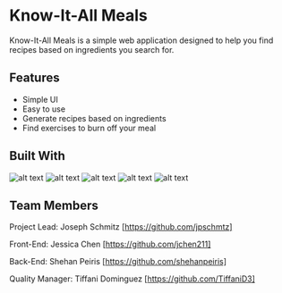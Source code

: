 Know-It-All Meals
==============
Know-It-All Meals is a simple web application designed to help you find recipes based on ingredients you search for. 

Features
-----------
* Simple UI
* Easy to use
* Generate recipes based on ingredients
* Find exercises to burn off your meal


Built With
------------
![alt text](https://github.com/jpschmtz/EssentialFoodGroup/tree/master/assets/images/html5.png "HTML5 logo")
![alt text](https://github.com/jpschmtz/EssentialFoodGroup/tree/master/assets/images/css3.png "CSS3 logo")
![alt text](https://github.com/jpschmtz/EssentialFoodGroup/tree/master/assets/images/javascript.png "Javascript logo")
![alt text](https://github.com/jpschmtz/EssentialFoodGroup/tree/master/assets/images/jquery_logo.png "Jquery logo")
![alt text](https://github.com/jpschmtz/EssentialFoodGroup/tree/master/assets/images/firebase.png "Firebase logo")

Team Members
------------------
Project Lead: Joseph Schmitz [https://github.com/jpschmtz]

Front-End: Jessica Chen [https://github.com/jchen211]

Back-End: Shehan Peiris [https://github.com/shehanpeiris]

Quality Manager: Tiffani Dominguez [https://github.com/TiffaniD3]

